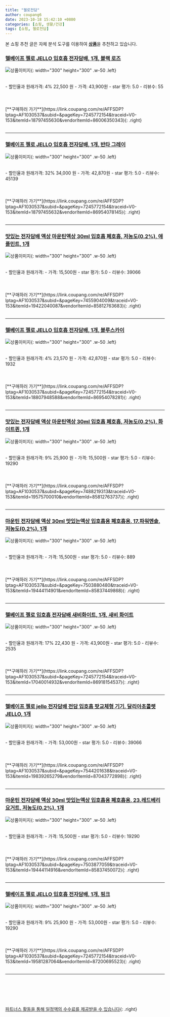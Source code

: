 ```yaml
---
title: "젤로전담"
author: coupang6
date: 2023-10-18 15:42:10 +0800
categories: [쇼핑, 생활/건강]
tags: [쇼핑, 젤로전담]
---
```


본 쇼핑 추천 글은 자체 분석 도구를 이용하여 [**상품**](https://link.coupang.com/a/bao1ui)을 추천하고 있습니다.

### [헬베이프 젤로 JELLO 입호흡 전자담배, 1개, 블랙 로즈](https://link.coupang.com/re/AFFSDP?lptag=AF1030537&subid=&pageKey=7245772154&traceid=V0-153&itemId=18797455630&vendorItemId=86006350343)

![상품이미지](https://img1a.coupangcdn.com/image/coupang/list/adultProduct_plp.png){: width="300" height="300" .w-50 .left}


<br>
- 할인율과 원래가격: 4%  22,500   원
- 가격: 43,900원
- star 평가: 5.0
- 리뷰수: 55
<br>
<br>
<br>
<br>
[**구매하러 가기**](https://link.coupang.com/re/AFFSDP?lptag=AF1030537&subid=&pageKey=7245772154&traceid=V0-153&itemId=18797455630&vendorItemId=86006350343){: .right}
<br>
<br>

---

### [헬베이프 젤로 JELLO 입호흡 전자담배, 1개, 반타 그레이](https://link.coupang.com/re/AFFSDP?lptag=AF1030537&subid=&pageKey=7245772154&traceid=V0-153&itemId=18797455632&vendorItemId=86954078145)

![상품이미지](https://img1a.coupangcdn.com/image/coupang/list/adultProduct_plp.png){: width="300" height="300" .w-50 .left}


<br>
- 할인율과 원래가격: 32%  34,000   원
- 가격: 42,870원
- star 평가: 5.0
- 리뷰수: 45139
<br>
<br>
<br>
<br>
[**구매하러 가기**](https://link.coupang.com/re/AFFSDP?lptag=AF1030537&subid=&pageKey=7245772154&traceid=V0-153&itemId=18797455632&vendorItemId=86954078145){: .right}
<br>
<br>

---

### [맛있는 전자담배 액상 마운틴액상 30ml 입호흡 폐호흡, 저농도(0.2%), 애플민트, 1개](https://link.coupang.com/re/AFFSDP?lptag=AF1030537&subid=&pageKey=7455904009&traceid=V0-153&itemId=19422040087&vendorItemId=85812763683)

![상품이미지](https://img1a.coupangcdn.com/image/coupang/list/adultProduct_plp.png){: width="300" height="300" .w-50 .left}


<br>
- 할인율과 원래가격: 
- 가격: 15,500원
- star 평가: 5.0
- 리뷰수: 39066
<br>
<br>
<br>
<br>
[**구매하러 가기**](https://link.coupang.com/re/AFFSDP?lptag=AF1030537&subid=&pageKey=7455904009&traceid=V0-153&itemId=19422040087&vendorItemId=85812763683){: .right}
<br>
<br>

---

### [헬베이프 젤로 JELLO 입호흡 전자담배, 1개, 블루스카이](https://link.coupang.com/re/AFFSDP?lptag=AF1030537&subid=&pageKey=7245772154&traceid=V0-153&itemId=18807948588&vendorItemId=86954078281)

![상품이미지](https://img1a.coupangcdn.com/image/coupang/list/adultProduct_plp.png){: width="300" height="300" .w-50 .left}


<br>
- 할인율과 원래가격: 4%  23,570   원
- 가격: 42,870원
- star 평가: 5.0
- 리뷰수: 1932
<br>
<br>
<br>
<br>
[**구매하러 가기**](https://link.coupang.com/re/AFFSDP?lptag=AF1030537&subid=&pageKey=7245772154&traceid=V0-153&itemId=18807948588&vendorItemId=86954078281){: .right}
<br>
<br>

---

### [맛있는 전자담배 액상 마운틴액상 30ml 입호흡 폐호흡, 저농도(0.2%), 화이트퀸, 1개](https://link.coupang.com/re/AFFSDP?lptag=AF1030537&subid=&pageKey=7488219313&traceid=V0-153&itemId=19575700010&vendorItemId=85812763737)

![상품이미지](https://img1a.coupangcdn.com/image/coupang/list/adultProduct_plp.png){: width="300" height="300" .w-50 .left}


<br>
- 할인율과 원래가격: 9%  25,900   원
- 가격: 15,500원
- star 평가: 5.0
- 리뷰수: 19290
<br>
<br>
<br>
<br>
[**구매하러 가기**](https://link.coupang.com/re/AFFSDP?lptag=AF1030537&subid=&pageKey=7488219313&traceid=V0-153&itemId=19575700010&vendorItemId=85812763737){: .right}
<br>
<br>

---

### [마운틴 전자담배 액상 30ml 맛있는액상 입호흡용 폐호흡용, 17.파워멘솔, 저농도(0.2%), 1개](https://link.coupang.com/re/AFFSDP?lptag=AF1030537&subid=&pageKey=7503880480&traceid=V0-153&itemId=19444114901&vendorItemId=85837449868)

![상품이미지](https://img1a.coupangcdn.com/image/coupang/list/adultProduct_plp.png){: width="300" height="300" .w-50 .left}


<br>
- 할인율과 원래가격: 
- 가격: 15,500원
- star 평가: 5.0
- 리뷰수: 889
<br>
<br>
<br>
<br>
[**구매하러 가기**](https://link.coupang.com/re/AFFSDP?lptag=AF1030537&subid=&pageKey=7503880480&traceid=V0-153&itemId=19444114901&vendorItemId=85837449868){: .right}
<br>
<br>

---

### [헬베이프 젤로 입호흡 전자담배 새비화이트, 1개, 새비 화이트](https://link.coupang.com/re/AFFSDP?lptag=AF1030537&subid=&pageKey=7245772154&traceid=V0-153&itemId=17040014932&vendorItemId=86918154537)

![상품이미지](https://img1a.coupangcdn.com/image/coupang/list/adultProduct_plp.png){: width="300" height="300" .w-50 .left}


<br>
- 할인율과 원래가격: 17%  22,430   원
- 가격: 43,900원
- star 평가: 5.0
- 리뷰수: 2535
<br>
<br>
<br>
<br>
[**구매하러 가기**](https://link.coupang.com/re/AFFSDP?lptag=AF1030537&subid=&pageKey=7245772154&traceid=V0-153&itemId=17040014932&vendorItemId=86918154537){: .right}
<br>
<br>

---

### [헬베이프 젤로 jello 전자담배 전담 입호흡 팟교체형 기기, 달리아초콜렛 JELLO, 1개](https://link.coupang.com/re/AFFSDP?lptag=AF1030537&subid=&pageKey=7544201638&traceid=V0-153&itemId=19839265279&vendorItemId=87043772898)

![상품이미지](https://img1a.coupangcdn.com/image/coupang/list/adultProduct_plp.png){: width="300" height="300" .w-50 .left}


<br>
- 할인율과 원래가격: 
- 가격: 53,000원
- star 평가: 5.0
- 리뷰수: 39066
<br>
<br>
<br>
<br>
[**구매하러 가기**](https://link.coupang.com/re/AFFSDP?lptag=AF1030537&subid=&pageKey=7544201638&traceid=V0-153&itemId=19839265279&vendorItemId=87043772898){: .right}
<br>
<br>

---

### [마운틴 전자담배 액상 30ml 맛있는액상 입호흡용 폐호흡용, 23.레드베리요거트, 저농도(0.2%), 1개](https://link.coupang.com/re/AFFSDP?lptag=AF1030537&subid=&pageKey=7503877059&traceid=V0-153&itemId=19444114916&vendorItemId=85837450072)

![상품이미지](https://img1a.coupangcdn.com/image/coupang/list/adultProduct_plp.png){: width="300" height="300" .w-50 .left}


<br>
- 할인율과 원래가격: 
- 가격: 15,500원
- star 평가: 5.0
- 리뷰수: 19290
<br>
<br>
<br>
<br>
[**구매하러 가기**](https://link.coupang.com/re/AFFSDP?lptag=AF1030537&subid=&pageKey=7503877059&traceid=V0-153&itemId=19444114916&vendorItemId=85837450072){: .right}
<br>
<br>

---

### [헬베이프 젤로 JELLO 입호흡 전자담배, 1개, 핑크](https://link.coupang.com/re/AFFSDP?lptag=AF1030537&subid=&pageKey=7245772154&traceid=V0-153&itemId=19581287064&vendorItemId=87200695523)

![상품이미지](https://img1a.coupangcdn.com/image/coupang/list/adultProduct_plp.png){: width="300" height="300" .w-50 .left}


<br>
- 할인율과 원래가격: 9%  25,900   원
- 가격: 53,000원
- star 평가: 5.0
- 리뷰수: 19290
<br>
<br>
<br>
<br>
[**구매하러 가기**](https://link.coupang.com/re/AFFSDP?lptag=AF1030537&subid=&pageKey=7245772154&traceid=V0-153&itemId=19581287064&vendorItemId=87200695523){: .right}
<br>
<br>

---
<br><br><br><br><br> [파트너스 활동을 통해 일정액의 수수료를 제공받을 수 있습니다](https://link.coupang.com/a/bao1ui){: .right}
